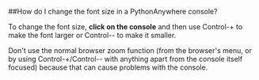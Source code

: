 
<!--
.. title: Changing font size
.. slug: ChangingFontSize
.. date: 2015-05-13 14:35:28 UTC+01:00
.. tags:
.. category:
.. link:
.. description:
.. type: text
-->





##How do I change the font size in a PythonAnywhere console?


To change the font size, **click on the console** and then use Control-+ to make the font larger or Control-- to make it smaller. 

Don't use the normal browser zoom function (from the browser's menu, or by using Control-+/Control-- with anything apart from the console itself focused) because that can cause problems with the console. 
